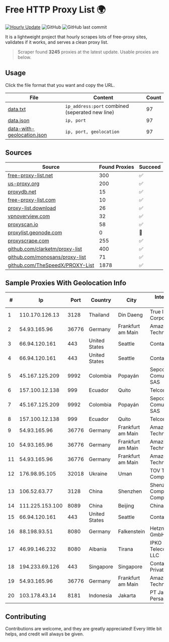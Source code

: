 
# Free HTTP Proxy List 🌍

[![Hourly Update](https://github.com/mertguvencli/http-proxy-list/actions/workflows/main.yml/badge.svg?branch=main)](https://github.com/mertguvencli/http-proxy-list/actions/workflows/main.yml)
![GitHub](https://img.shields.io/github/license/mertguvencli/http-proxy-list)
![GitHub last commit](https://img.shields.io/github/last-commit/mertguvencli/http-proxy-list)

It is a lightweight project that hourly scrapes lots of free-proxy sites, validates if it works, and serves a clean proxy list.


> Scraper found **3245** proxies at the latest update. Usable proxies are below.

## Usage

Click the file format that you want and copy the URL.


|File|Content|Count|
|----|-------|-----|
|[data.txt](https://raw.githubusercontent.com/mertguvencli/http-proxy-list/main/proxy-list/data.txt)|`ip_address:port` combined (seperated new line)|97|
|[data.json](https://raw.githubusercontent.com/mertguvencli/http-proxy-list/main/proxy-list/data.json)|`ip, port`|97|
|[data-with-geolocation.json](https://raw.githubusercontent.com/mertguvencli/http-proxy-list/main/proxy-list/data-with-geolocation.json)|`ip, port, geolocation`|97|

## Sources

|Source|Found Proxies|Succeed|
|------|-------------|-------|
|[free-proxy-list.net](https://free-proxy-list.net)|300|✅|
|[us-proxy.org](https://www.us-proxy.org)|200|✅|
|[proxydb.net](http://proxydb.net)|15|✅|
|[free-proxy-list.com](https://free-proxy-list.com/?page=&port=&type%5B%5D=http&type%5B%5D=https&up_time=0&search=Search)|10|✅|
|[proxy-list.download](https://www.proxy-list.download/HTTP)|26|✅|
|[vpnoverview.com](https://vpnoverview.com/privacy/anonymous-browsing/free-proxy-servers)|32|✅|
|[proxyscan.io](https://www.proxyscan.io)|58|✅|
|[proxylist.geonode.com](https://proxylist.geonode.com/api/proxy-list?limit=300&page=1&sort_by=lastChecked&sort_type=desc&protocols=http,https)|0|🚫|
|[proxyscrape.com](https://api.proxyscrape.com/v2/?request=displayproxies&protocol=http&timeout=10000&country=all&ssl=all&anonymity=all)|255|✅|
|[github.com/clarketm/proxy-list](https://raw.githubusercontent.com/clarketm/proxy-list/master/proxy-list-raw.txt)|400|✅|
|[github.com/monosans/proxy-list](https://raw.githubusercontent.com/monosans/proxy-list/main/proxies/http.txt)|71|✅|
|[github.com/TheSpeedX/PROXY-List](https://raw.githubusercontent.com/TheSpeedX/PROXY-List/master/http.txt)|1878|✅|


## Sample Proxies With Geolocation Info

|#|Ip|Port|Country|City|Internet Service Provider|
|-|--|----|-------|----|-------------------------|
|1|110.170.126.13|3128|Thailand|Din Daeng|True Internet Corporation CO. Ltd.|
|2|54.93.165.96|36776|Germany|Frankfurt am Main|Amazon Technologies Inc.|
|3|66.94.120.161|443|United States|Seattle|Contabo Inc.|
|4|66.94.120.161|443|United States|Seattle|Contabo Inc.|
|5|45.167.125.209|9992|Colombia|Popayán|Sepcom Comunicaciones SAS|
|6|157.100.12.138|999|Ecuador|Quito|Telconet S.A|
|7|45.167.125.209|9992|Colombia|Popayán|Sepcom Comunicaciones SAS|
|8|157.100.12.138|999|Ecuador|Quito|Telconet S.A|
|9|54.93.165.96|36776|Germany|Frankfurt am Main|Amazon Technologies Inc.|
|10|54.93.165.96|36776|Germany|Frankfurt am Main|Amazon Technologies Inc.|
|11|54.93.165.96|36776|Germany|Frankfurt am Main|Amazon Technologies Inc.|
|12|176.98.95.105|32018|Ukraine|Uman|TOV TV&Radio Company 'TIM'|
|13|106.52.63.77|3128|China|Shenzhen|Shenzhen Tencent Computer Systems Company Limited|
|14|111.225.153.100|8089|China|Beijing|Chinanet|
|15|66.94.120.161|443|United States|Seattle|Contabo Inc.|
|16|88.198.93.51|8080|Germany|Falkenstein|Hetzner Online GmbH|
|17|46.99.146.232|8080|Albania|Tirana|IPKO Telecommunications LLC|
|18|194.233.69.126|443|Singapore|Singapore|Contabo Asia Private Limited|
|19|54.93.165.96|36776|Germany|Frankfurt am Main|Amazon Technologies Inc.|
|20|103.178.43.14|8181|Indonesia|Jakarta|PT Jaring Solusi Persada|



## Contributing

Contributions are welcome, and they are greatly appreciated! Every
little bit helps, and credit will always be given.

